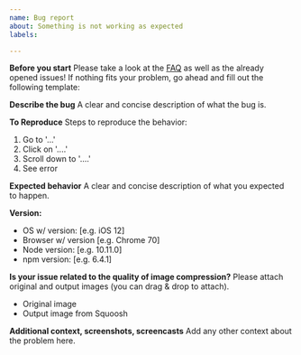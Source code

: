 ```yaml
---
name: Bug report
about: Something is not working as expected
labels: 

---
```


**Before you start**
Please take a look at the [FAQ](https://github.com/DemoMacro/squoosh/wiki/FAQ) as well as the already opened issues! If nothing fits your problem, go ahead and fill out the following template:

**Describe the bug**
A clear and concise description of what the bug is.

**To Reproduce**
Steps to reproduce the behavior:
1. Go to '...'
2. Click on '....'
3. Scroll down to '....'
4. See error

**Expected behavior**
A clear and concise description of what you expected to happen.

**Version:**
 - OS w/ version: [e.g. iOS 12]
 - Browser w/ version [e.g. Chrome 70]
 - Node version: [e.g. 10.11.0]
 - npm version: [e.g. 6.4.1]

**Is your issue related to the quality of image compression?**
Please attach original and output images (you can drag & drop to attach). 
- Original image 
- Output image from Squoosh

**Additional context, screenshots, screencasts**
Add any other context about the problem here.
